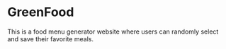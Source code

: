 # GreenFood
This is a food menu generator website where users can randomly select and save their favorite meals.

